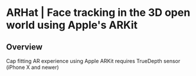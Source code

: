 # ARHat | Face tracking in the 3D open world using Apple's ARKit

## Overview

Cap fitting AR experience using Apple ARKit requires TrueDepth sensor (iPhone X and newer)
